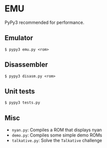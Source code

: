 # EMU

PyPy3 recommended for performance.

## Emulator
```
$ pypy3 emu.py <rom>
```

## Disassembler
```
$ pypy3 disasm.py <rom>
```

## Unit tests
```
$ pypy3 tests.py
```

## Misc

- `nyan.py`: Compiles a ROM that displays nyan
- `demo.py`: Compiles some simple demo ROMs
- `talkative.py`: Solve the `Talkative` challenge
